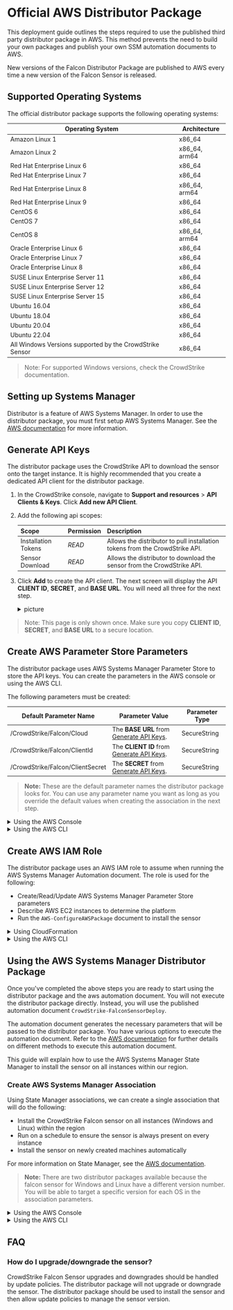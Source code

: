 # Official AWS Distributor Package

This deployment guide outlines the steps required to use the published third party distributor package in AWS. This method prevents the need to build your own packages and publish your own SSM automation documents to AWS.

New versions of the Falcon Distributor Package are published to AWS every time a new version of the Falcon Sensor is released.

## Supported Operating Systems

The official distributor package supports the following operating systems:

| Operating System | Architecture |
| --- | --- |
| Amazon Linux 1 | x86_64 |
| Amazon Linux 2 | x86_64, arm64 |
| Red Hat Enterprise Linux 6 | x86_64 |
| Red Hat Enterprise Linux 7 | x86_64 |
| Red Hat Enterprise Linux 8 | x86_64, arm64 |
| Red Hat Enterprise Linux 9 | x86_64 |
| CentOS 6 | x86_64 |
| CentOS 7 | x86_64 |
| CentOS 8 | x86_64, arm64 |
| Oracle Enterprise Linux 6 | x86_64 |
| Oracle Enterprise Linux 7 | x86_64 |
| Oracle Enterprise Linux 8 | x86_64 |
| SUSE Linux Enterprise Server 11 | x86_64 |
| SUSE Linux Enterprise Server 12 | x86_64 |
| SUSE Linux Enterprise Server 15 | x86_64 |
| Ubuntu 16.04 | x86_64 |
| Ubuntu 18.04 | x86_64 |
| Ubuntu 20.04 | x86_64 |
| Ubuntu 22.04 | x86_64 |
| All Windows Versions supported by the CrowdStrike Sensor | x86_64 |

> Note: For supported Windows versions, check the CrowdStrike documentation.

## Setting up Systems Manager
Distributor is a feature of AWS Systems Manager. In order to use the distributor package, you must first setup AWS Systems Manager. See the [AWS documentation](https://docs.aws.amazon.com/systems-manager/latest/userguide/systems-manager-setting-up.html) for more information.

## Generate API Keys

The distributor package uses the CrowdStrike API to download the sensor onto the target instance. It is highly recommended that you create a dedicated API client for the distributor package.

1. In the CrowdStrike console, navigate to **Support and resources** > **API Clients & Keys**. Click **Add new API Client**.
2. Add the following api scopes:

    | Scope | Permission | Description |
    | --- | --- | --- |
    | Installation Tokens | *READ* | Allows the distributor to pull installation tokens from the CrowdStrike API. |
    | Sensor Download | *READ* | Allows the distributor to download the sensor from the CrowdStrike API. |

3. Click **Add** to create the API client. The next screen will display the API **CLIENT ID**, **SECRET**, and **BASE URL**. You will need all three for the next step.

    <details><summary>picture</summary>
    <p>

    ![api-client-keys](./assets/api-client-keys.png)

    </p>
    </details>

> Note: This page is only shown once. Make sure you copy **CLIENT ID**, **SECRET**, and **BASE URL** to a secure location.

## Create AWS Parameter Store Parameters

The distributor package uses AWS Systems Manager Parameter Store to store the API keys. You can create the parameters in the AWS console or using the AWS CLI.

The following parameters must be created:

| Default Parameter Name | Parameter Value | Parameter Type |
| --- | --- | --- |
| /CrowdStrike/Falcon/Cloud | The **BASE URL** from [Generate API Keys](#generate-api-keys). | SecureString |
| /CrowdStrike/Falcon/ClientId | The **CLIENT ID** from [Generate API Keys](#generate-api-keys). |SecureString |
| /CrowdStrike/Falcon/ClientSecret | The **SECRET** from [Generate API Keys](#generate-api-keys). | SecureString |
> **Note:** These are the default parameter names the distributor package looks for. You can use any parameter name you want as long as you override the default values when creating the association in the next step.

<details><summary>Using the AWS Console</summary>
<p>

1. In your AWS console, navigate to **AWS Systems Manager** > **Application Management** > **Parameter Store**.
2. Create the parameters mentioned in the table above.

</p>
</details>

<details><summary>Using the AWS CLI</summary>
<p>

We can use the `aws ssm put-parameter` command to create the parameters from the CLI. See the [put-parameter documentation](https://docs.aws.amazon.com/cli/latest/reference/ssm/put-parameter.html) for more information.

```bash
aws ssm put-parameter \
    --name "/CrowdStrike/Falcon/ClientId" \
    --type "SecureString" \
    --description "CrowdStrike Falcon API Client ID for the distributor package" \
    --region "us-east-1" \
    --value "CLIENT_ID"
```

```bash 
aws ssm put-parameter \
    --name "/CrowdStrike/Falcon/ClientSecret" \
    --type "SecureString" \
    --description "CrowdStrike Falcon API Secret for the distributor package" \
    --region "us-east-1" \
    --value "SECRET"
```
```bash
aws ssm put-parameter \
    --name "/CrowdStrike/Falcon/Cloud" \
    --type "SecureString" \
    --description "CrowdStrike Falcon API Base URL for the distributor package" \
    --region "us-east-1" \
    --value "BASE_URL"
```

</p>
</details>

## Create AWS IAM Role

The distributor package uses an AWS IAM role to assume when running the AWS Systems Manager Automation document. The role is used for the following:

- Create/Read/Update AWS Systems Manager Parameter Store parameters
- Describe AWS EC2 instances to determine the platform
- Run the `AWS-ConfigureAWSPackage` document to install the sensor

<details><summary>Using CloudFormation</summary>

A CloudFormation template with the required permissions is available under the [cloudformation](./cloudformation) directory.

You can use the below command to download the template and create the stack.

```bash
curl -s -o ./iam-role.yaml "https://raw.githubusercontent.com/crowdstrike/aws-ssm-distributor/main/official-package/cloudformation/iam-role.yaml" \
&& aws cloudformation create-stack \
  --stack-name crowdstrike-distributor-deploy-role \
  --template-body file://iam-role.yaml \
  --capabilities CAPABILITY_NAMED_IAM
```
</details>

<details> <summary>Using the AWS CLI</summary>

We can use the `aws iam create-role` command to create the role from the CLI. See the [create-role documentation](https://docs.aws.amazon.com/cli/latest/reference/iam/create-role.html) for more information.

```bash
aws iam create-role \
    --role-name "crowdstrike-distributor-deploy-role" \
    --assume-role-policy-document '{
        "Version": "2012-10-17",
        "Statement": [
            {
                "Effect": "Allow",
                "Principal": {
                    "Service": "ssm.amazonaws.com"
                },
                "Action": "sts:AssumeRole"
            }
        ]
    }' \
    --description "Role for running SSM automation documents" \
    --max-session-duration 3600
```

Then we need to attach the required policies to the role. See the [attach-role-policy documentation](https://docs.aws.amazon.com/cli/latest/reference/iam/attach-role-policy.html) for more information.

```bash
aws iam attach-role-policy \
    --role-name crowdstrike-distributor-deploy-role \
    --policy-arn arn:aws:iam::aws:policy/service-role/AmazonSSMAutomationRole
```

</details>

## Using the AWS Systems Manager Distributor Package

Once you've completed the above steps you are ready to start using the distributor package and the aws automation document. You will not execute the distributor package directly. Instead, you will use the published automation document `CrowdStrike-FalconSensorDeploy`.

The automation document generates the necessary parameters that will be passed to the distributor package. You have various options to execute the automation document. Refer to the [AWS documentation](https://docs.aws.amazon.com/systems-manager/latest/userguide/running-automations.html) for further details on different methods to execute this automation document.

This guide will explain how to use the AWS Systems Manager State Manager to install the sensor on all instances within our region.

### Create AWS Systems Manager Association

Using State Manager associations, we can create a single association that will do the following:

- Install the CrowdStrike Falcon sensor on all instances (Windows and Linux) within the region
- Run on a schedule to ensure the sensor is always present on every instance
- Install the sensor on newly created machines automatically

For more information on State Manager, see the [AWS documentation](https://docs.aws.amazon.com/systems-manager/latest/userguide/sysman-state-about.html).

> **Note:** There are two distributor packages available because the falcon sensor for Windows and Linux have a different version number. You will be able to target a specific version for each OS in the association parameters.

<details><summary>Using the AWS Console</summary>
<p>

1. In the AWS console, go to **AWS Systems Manager** > **Node Management** > **Distributor** > **Third Party**.
2. Select either package (It does not matter).
    <details><summary>picture</summary>
    <p>

    ![distributor-third-party-tab](./assets/distributor-third-party-tab.png)

    </p>
    </details>
3. Click `Install on a schedule`. This will redirect you to the `Create Association` page with the `CrowdStrike-FalconSensorDeploy` document preselected.
4. Under **Document** choose **Default at runtime** for **Document Version** (the default document version will always be the most stable)
5. Under **Execution** choose **Rate Control** 
    <details><summary>picture</summary>
    <p>

    ![execution-section](./assets/execution-section.png)

    </p>
    </details>
6. Under **Targets** > **Parameter** choose **InstanceIds**.
7. Under **Targets** > **Targets** choose the method you want to use to target instances. In our example we are going to target all instances. For more information on targeting instances, see [Targeting](https://docs.aws.amazon.com/systems-manager/latest/userguide/running-automations-map-targets.html).
    <details><summary>picture</summary>
    <p>

    ![targets-section](./assets/targets-section.png)

    </p>
    </details>
8. Fill in the required parameters. 
    | Parameter Name | Description | Default Value | Required |
    | --- | --- | --- | --- |
    | AutomationAssumeRole | The ARN of the role that the automation document will assume. | **N/a** | Yes |
    | LinuxPackageVersion | The Linux version of the package to install. | **N-2** | No |
    | WindowsPackageVersion | The Windows version of the package to install. | **N-2** | No |
    | FalconCloud | AWS SSM Parameter store name used to store **BASE URL** [created in the previous step](#create-aws-parameter-store-parameters). | **/CrowdStrike/Falcon/Cloud** | Yes |
    | FalconClientId | AWS SSM Parameter store name used to store **CLIENT ID** [created in the previous step](#create-aws-parameter-store-parameters). | **/CrowdStrike/Falcon/ClientId** | Yes |
    | FalconClientSecret | AWS SSM Parameter store name used to store **SECRET** [created in the previous step](#create-aws-parameter-store-parameters). | **/CrowdStrike/Falcon/ClientSecret** | Yes |
    | Action | Whether to install or uninstall | **Install** | No |
    | InstallationType | The installation type. | **Uninstall and reinstall** | No |
    | LinuxInstallerParams | The parameters to pass at install time on Linux nodes. | **N/a** | No |
    | WindowsInstallerParams | The parameters to pass at install time on Windows nodes.| **N/a** | No |

    <details><summary>picture</summary>
    <p>

    ![input-parameters-section](./assets/input-parameters-section.png)

    </p>
    </details>
9. Click **Create Association**.

</p>
</details>

<details><summary>Using the AWS CLI</summary>
<p>

We can use the `aws ssm create-association` command to create the association from the CLI. See the [create-association documentation](https://docs.aws.amazon.com/cli/latest/reference/ssm/create-association.html) for more information.

Here is an example of creating an association using the AWS CLI that targets all instances.
```bash
aws ssm create-association \
    --name "CrowdStrike-FalconSensorDeploy" \
    --targets "Key=InstanceIds,Values=*" \
    --parameters "AutomationAssumeRole=arn:aws:iam::111111111:role/crowdstrike-ssm-assume-role" \
    --association-name "crowdstrike-falcon-sensor-deploy" \
    --automation-target-parameter-name "InstanceIds" \
    --region "us-east-1"
``` 

</p>
</details>

## FAQ

### How do I upgrade/downgrade the sensor?

CrowdStrike Falcon Sensor upgrades and downgrades should be handled by update policies. The distributor package will not upgrade or downgrade the sensor. The distributor package should be used to install the sensor and then allow update policies to manage the sensor version.